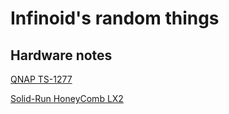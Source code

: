 # Infinoid's random things

## Hardware notes

[QNAP TS-1277](https://infinoid.github.io/hw-notes/TS-1277/)

[Solid-Run HoneyComb LX2](https://infinoid.github.io/hw-notes/Honeycomb-LX2/)
